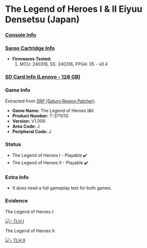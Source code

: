 # The Legend of Heroes I & II Eiyuu Densetsu (Japan)

### [Console Info](../../../../../Info/Consoles/VA13/README.md)

### [Saroo Cartridge Info](../../../../../Info/Cartridges/RetroGameParadiseStore/1.32F/README.md)

- <b>Firmwares Tested:</b>
  1. MCU: 240316, SS: 240316, FPGA: 05 - v0.4

### [SD Card Info (Lenovo - 128 GB)](../../../../../Info/SdCards/Lenovo/128GB/fat32/README.md)

### Game Info

Extracted from [SRP (Saturn Region Patcher)](https://segaxtreme.net/resources/saturn-region-patcher.81/download).

- <b>Game Name:</b> The Legend of Heroes I&II
- <b>Product Number:</b> T-37101G
- <b>Version:</b> V1.006
- <b>Area Code:</b> J
- <b>Peripheral Code:</b> J

### Status

- The Legend of Heroes I - Playable :heavy_check_mark:
- The Legend of Heroes II - Playable :heavy_check_mark:

### Extra Info

- It does need a full gameplay test for both games.

### Evidence

The Legend of Heroes I:

[![ - TLH I](https://img.youtube.com/vi/-HvLguE3Fig/0.jpg)](https://www.youtube.com/watch?v=-HvLguE3Fig)

The Legend of Heroes II:

[![ - TLH II](https://img.youtube.com/vi/PO5tFLtm-qA/0.jpg)](https://www.youtube.com/watch?v=PO5tFLtm-qA)
